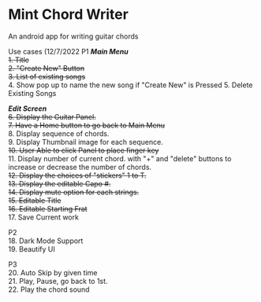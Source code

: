 # Mint Chord Writer
 An android app for writing guitar chords


Use cases (12/7/2022
P1
***Main Menu***  
~~1. Title~~  
~~2. "Create New" Button~~  
~~3. List of existing songs~~  
4. Show pop up to name the new song if "Create New" is Pressed
5. Delete Existing Songs

***Edit Screen***  
~~6. Display the Guitar Panel.~~  
~~7. Have a Home button to go back to Main Menu~~  
8. Display sequence of chords.  
9. Display Thumbnail image for each sequence.  
~~10. User Able to click Panel to place finger key~~  
11. Display number of current chord. with "+" and "delete" buttons to increase or decrease the number of chords.  
~~12. Display the choices of "stickers" 1 to T.~~  
~~13. Display the editable Capo #.~~  
~~14. Display mute option for each strings.~~  
~~15. Editable Title~~  
~~16. Editable Starting Frat~~  
17. Save Current work  

P2  
18. Dark Mode Support  
19. Beautify UI  

P3  
20. Auto Skip by given time  
21. Play, Pause, go back to 1st.  
22. Play the chord sound  
